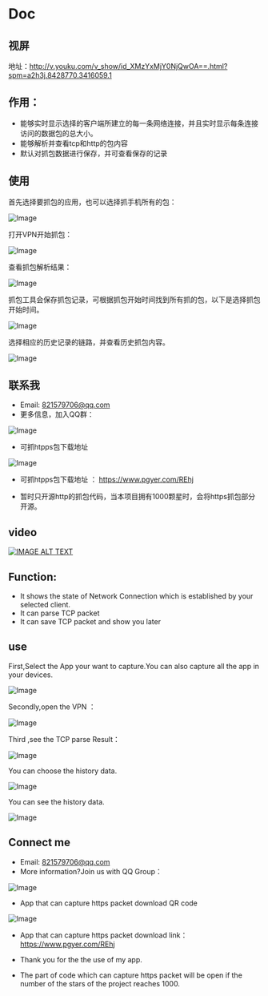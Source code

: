 # Doc

## 视屏
地址：http://v.youku.com/v_show/id_XMzYxMjY0NjQwOA==.html?spm=a2h3j.8428770.3416059.1

## 作用：
* 能够实时显示选择的客户端所建立的每一条网络连接，并且实时显示每条连接访问的数据包的总大小。
* 能够解析并查看tcp和http的包内容
* 默认对抓包数据进行保存，并可查看保存的记录
## 使用
首先选择要抓包的应用，也可以选择抓手机所有的包：

![Image](https://github.com/huolizhuminh/NetWorkPacketCapture/blob/master/images/抓包精灵3.png)

打开VPN开始抓包：

![Image](https://github.com/huolizhuminh/NetWorkPacketCapture/blob/master/images/抓包精灵1.png)


查看抓包解析结果：

![Image](https://github.com/huolizhuminh/NetWorkPacketCapture/blob/master/images/抓包精灵4.png)

抓包工具会保存抓包记录，可根据抓包开始时间找到所有抓的包，以下是选择抓包开始时间。


![Image](https://github.com/huolizhuminh/NetWorkPacketCapture/blob/master/images/抓包精灵5.png)


选择相应的历史记录的链路，并查看历史抓包内容。

![Image](https://github.com/huolizhuminh/NetWorkPacketCapture/blob/master/images/抓包精灵2.png)



## 联系我
* Email: 821579706@qq.com
* 更多信息，加入QQ群：


![Image](https://github.com/huolizhuminh/NetWorkPacketCapture/blob/master/images/安卓VPN抓包研究群二维码.png)

* 可抓htpps包下载地址 


![Image](https://github.com/huolizhuminh/NetWorkPacketCapture/blob/master/images/REhj.png)

* 可抓htpps包下载地址 ： https://www.pgyer.com/REhj

* 暂时只开源http的抓包代码，当本项目拥有1000颗星时，会将https抓包部分开源。
## video 

[![IMAGE ALT TEXT](https://img.youtube.com/vi/XMPiZHHbchY/0.jpg)](https://youtu.be/XMPiZHHbchY "CameraMaster")

## Function:
* It shows the state of Network Connection which is established by your selected client.
* It can parse TCP packet 
* It can save TCP packet and show you later

## use


First,Select the App your want to capture.You can also capture all the app in your devices.

![Image](https://github.com/huolizhuminh/NetWorkPacketCapture/blob/master/images/抓包精灵3.png)

Secondly,open the VPN ：

![Image](https://github.com/huolizhuminh/NetWorkPacketCapture/blob/master/images/抓包精灵1.png)

Third ,see the TCP parse Result：

![Image](https://github.com/huolizhuminh/NetWorkPacketCapture/blob/master/images/抓包精灵4.png)

You can choose the history data.


![Image](https://github.com/huolizhuminh/NetWorkPacketCapture/blob/master/images/抓包精灵5.png)


You can see the history data.

![Image](https://github.com/huolizhuminh/NetWorkPacketCapture/blob/master/images/抓包精灵2.png)



## Connect me
* Email: 821579706@qq.com
* More information?Join us with QQ Group：


![Image](https://github.com/huolizhuminh/NetWorkPacketCapture/blob/master/images/安卓VPN抓包研究群二维码.png)

* App that can capture https packet download QR code


![Image](https://github.com/huolizhuminh/NetWorkPacketCapture/blob/master/images/REhj.png)

* App that can capture https packet download link： https://www.pgyer.com/REhj

* Thank you for the the use of my app.

* The part of code which can capture https packet will be open if the number of the stars of the project reaches 1000. 










